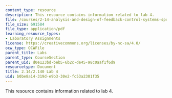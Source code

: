 ```yaml
---
content_type: resource
description: This resource contains information related to lab 4.
file: /courses/2-14-analysis-and-design-of-feedback-control-systems-spring-2014/b0be8a14319de9b330e2fc53a2301f35_MIT2_14S14_Lab_4.pdf
file_size: 691584
file_type: application/pdf
learning_resource_types:
- Laboratory Assignments
license: https://creativecommons.org/licenses/by-nc-sa/4.0/
ocw_type: OCWFile
parent_title: Labs
parent_type: CourseSection
parent_uid: d0e123bd-beb5-6b2c-de45-98c0aaf1f6d9
resourcetype: Document
title: 2.14/2.140 Lab 4
uid: b0be8a14-319d-e9b3-30e2-fc53a2301f35
---
```

This resource contains information related to lab 4.